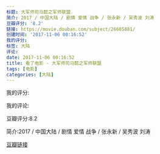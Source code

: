 ```yaml
---
标题: 大军师司马懿之军师联盟
简介: 2017 / 中国大陆 / 剧情 爱情 战争 / 张永新 / 吴秀波 刘涛
豆瓣评分: '8.2'
链接: https://movie.douban.com/subject/26605881/
创建时间: '2017-11-06 00:16:52'
我的评分:
标签: 大陆
评论:
date: 2017-11-06 00:16:52
title: 看了电影 - 大军师司马懿之军师联盟
tags: [电影]
categories: [大陆]
---
```


我的评分:

我的评论:

豆瓣评分:8.2

简介:2017 / 中国大陆 / 剧情 爱情 战争 / 张永新 / 吴秀波 刘涛

[豆瓣链接](https://movie.douban.com/subject/26605881/)

